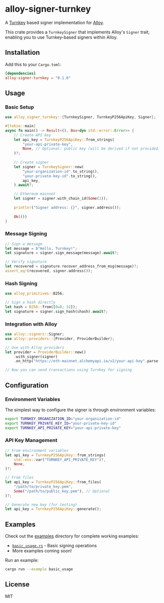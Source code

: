 # alloy-signer-turnkey

A [Turnkey](https://www.turnkey.com/) based signer implementation for [Alloy](https://github.com/alloy-rs/alloy).

This crate provides a `TurnkeySigner` that implements Alloy's `Signer` trait, enabling you to use Turnkey-based signers within Alloy.

## Installation

Add this to your `Cargo.toml`:

```toml
[dependencies]
alloy-signer-turnkey = "0.1.0"
```

## Usage

### Basic Setup

```rust
use alloy_signer_turnkey::{TurnkeySigner, TurnkeyP256ApiKey, Signer};

#[tokio::main]
async fn main() -> Result<(), Box<dyn std::error::Error>> {
    // Create API key
    let api_key = TurnkeyP256ApiKey::from_strings(
        "your-api-private-key",
        None, // Optional: public key (will be derived if not provided)
    )?;
    
    // Create signer
    let signer = TurnkeySigner::new(
        "your-organization-id".to_string(),
        "your-private-key-id".to_string(),
        api_key,
    ).await?;

    // Ethereum mainnet 
    let signer = signer.with_chain_id(Some(1));
    
    println!("Signer address: {}", signer.address());
    
    Ok(())
}
```

### Message Signing

```rust
// Sign a message
let message = b"Hello, Turnkey!";
let signature = signer.sign_message(message).await?;

// Verify signature
let recovered = signature.recover_address_from_msg(message)?;
assert_eq!(recovered, signer.address());
```

### Hash Signing

```rust
use alloy_primitives::B256;

// Sign a hash directly
let hash = B256::from([0u8; 32]);
let signature = signer.sign_hash(&hash).await?;
```

### Integration with Alloy

```rust
use alloy::signers::Signer;
use alloy::providers::{Provider, ProviderBuilder};

// Use with Alloy providers
let provider = ProviderBuilder::new()
    .with_signer(signer)
    .on_http("https://eth-mainnet.alchemyapi.io/v2/your-api-key".parse()?);

// Now you can send transactions using Turnkey for signing
```

## Configuration

### Environment Variables

The simplest way to configure the signer is through environment variables:

```bash
export TURNKEY_ORGANIZATION_ID="your-organization-id"
export TURNKEY_PRIVATE_KEY_ID="your-private-key-id"  
export TURNKEY_API_PRIVATE_KEY="your-api-private-key"
```

### API Key Management

```rust
// From environment variables
let api_key = TurnkeyP256ApiKey::from_strings(
    std::env::var("TURNKEY_API_PRIVATE_KEY")?,
    None,
)?;

// From files
let api_key = TurnkeyP256ApiKey::from_files(
    "/path/to/private_key.pem",
    Some("/path/to/public_key.pem"), // Optional
)?;

// Generate new key (for testing)
let api_key = TurnkeyP256ApiKey::generate();
```

## Examples

Check out the [examples](examples/) directory for complete working examples:

- [`basic_usage.rs`](examples/basic_usage.rs) - Basic signing operations
- More examples coming soon!

Run an example:

```bash
cargo run --example basic_usage
```

## License

MIT

